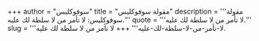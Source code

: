 +++
author = "سوفوكليس"
title = "مقولة سوفوكليس"
description = '''مقولة سوفوكليس: لا تأمر من لا سلطة لك عليه.'''
quote = '''لا تأمر من لا سلطة لك عليه.'''
slug = '''لا-تأمر-من-لا-سلطة-لك-عليه'''
+++
لا تأمر من لا سلطة لك عليه.
